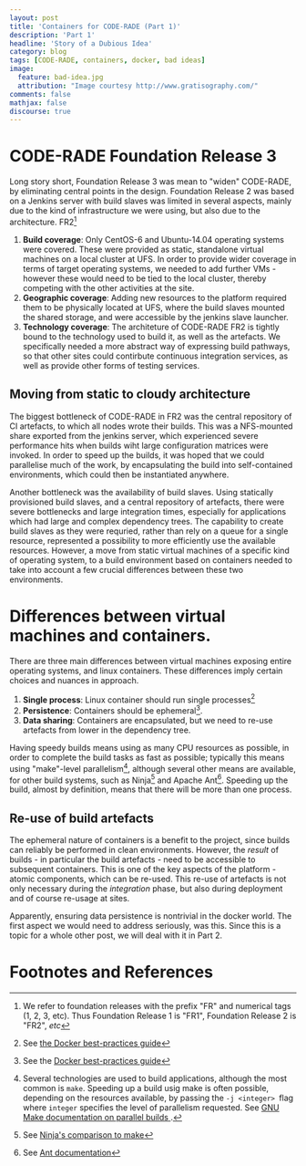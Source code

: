 ```yaml
---
layout: post
title: 'Containers for CODE-RADE (Part 1)'
description: 'Part 1'
headline: 'Story of a Dubious Idea'
category: blog
tags: [CODE-RADE, containers, docker, bad ideas]
image:
  feature: bad-idea.jpg
  attribution: "Image courtesy http://www.gratisography.com/"
comments: false
mathjax: false
discourse: true
---
```


# CODE-RADE Foundation Release 3

Long story short, Foundation Release 3 was mean to "widen" CODE-RADE, by eliminating central points in the design. Foundation Release 2 was based on a Jenkins server with build slaves was limited in several aspects, mainly due to the kind of infrastructure we were using, but also due to the architecture. FR2[^FoundationReleases]

  1. **Build coverage**: Only CentOS-6 and Ubuntu-14.04 operating systems were covered. These were provided as static, standalone virtual machines on a local cluster at UFS. In order to provide wider coverage in terms of target operating systems, we needed to add further VMs - however these would need to be tied to the local cluster, thereby competing with the other activities at the site.
  1. **Geographic coverage**: Adding new resources to the platform required them to be physically located at UFS, where the build slaves mounted the shared storage, and were accessible by the jenkins slave launcher.   
  1. **Technology coverage**: The architeture of CODE-RADE FR2 is tightly bound to the technology used to build it, as well as the artefacts. We specifically needed a more abstract way of expressing build pathways, so that other sites could contirbute continuous integration services, as well as provide other forms of testing services.

## Moving from static to cloudy architecture

The biggest bottleneck of CODE-RADE in FR2 was the central repository of CI artefacts, to which all nodes wrote their builds. This was a NFS-mounted share exported from the jenkins server, which experienced severe performance hits when builds wiht large configuration matrices were invoked. In order to speed up the builds, it was hoped that we could parallelise much of the work, by encapsulating the build into self-contained  environments, which could then be instantiated anywhere.

Another bottleneck was the availability of build slaves. Using statically provisioned build slaves, and a central repository of artefacts, there were severe bottlenecks and large integration times, especially for applications which had large and complex dependency trees. The capability to create build slaves as they were requried, rather than rely on a queue for a single resource, represented a possibility to more efficiently use the available resources. However, a move from static virtual machines of a specific kind of operating system, to a build environment based on containers needed to take into account a few crucial differences between these two environments.

# Differences between virtual machines and containers.

There are three main differences between virtual machines exposing entire operating systems, and linux containers. These differences imply certain choices and nuances in approach.

  1. **Single process**: Linux container should run single processes[^DockerSingleProcess]
  1. **Persistence**: Containers should be ephemeral[^DockerEphemeral].
  1. **Data sharing**: Containers are encapsulated, but we need to re-use artefacts from lower in the dependency tree.

Having speedy builds  means using as many CPU resources as possible, in order to complete the build tasks as fast as possible; typically this means using "make"-level parallelism[^ParMake], although several other means are available, for other build systems, such as Ninja[^ParNinja] and Apache Ant[^ParAnt]. Speeding up the build, almost by definition, means that there will be more than one process.

## Re-use of build artefacts

The ephemeral nature of containers is a benefit to the project, since builds can reliably be performed in clean environments. However, the _result_ of builds - in particular the build artefacts - need to be accessible to subsequent containers. This is one of the key aspects of the platform - atomic components, which can be re-used. This re-use of artefacts is not only necessary during the _integration_ phase, but also during deployment and of course re-usage at sites.

Apparently, ensuring data persistence is nontrivial in the docker world. The first aspect we would need to address seriously, was this. Since this is a topic for a whole other post, we will deal with it in Part 2.

# Footnotes and References

[^FoundationReleases]: We refer to foundation releases with the prefix "FR" and numerical tags (1, 2, 3, etc). Thus Foundation Release 1 is "FR1", Foundation Release 2 is "FR2", _etc_
[^ParMake]: Several technologies are used to build applications, although the most common is <code>make</code>. Speeding up a build usig make is often possible, depending on the resources available, by passing the <code>-j &lt;integer&gt; </code>flag where <code>integer</code>  specifies the level of parallelism requested. See  [GNU Make documentation on parallel builds ](https://www.gnu.org/software/make/manual/make.html#Parallel).

[^ParAnt]: See [Ant documentation](http://ant.apache.org/manual/Tasks/parallel.html)
[^ParNinja]: See [Ninja's comparison to make](https://ninja-build.org/manual.html#_comparison_to_make)
[^DockerSingleProcess]: See [the Docker best-practices guide](https://docs.docker.com/engine/userguide/eng-image/dockerfile_best-practices/#/run-only-one-process-per-container)
[^DockerEphemeral]: See the [Docker best-practices guide](https://docs.docker.com/engine/userguide/eng-image/dockerfile_best-practices/#containers-should-be-ephemeral)
